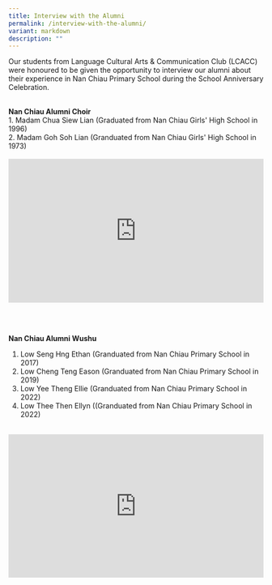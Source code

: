 ```yaml
---
title: Interview with the Alumni
permalink: /interview-with-the-alumni/
variant: markdown
description: ""
---
```

Our students from Language Cultural Arts &amp; Communication Club (LCACC) were honoured to be given the opportunity to interview our alumni about their experience in Nan Chiau Primary School during the School Anniversary Celebration.


<br>
<b>Nan Chiau Alumni Choir</b><br>
1. Madam Chua Siew Lian (Graduated from Nan Chiau Girls' High School in 1996)<br>
2. Madam Goh Soh Lian (Granduated from Nan Chiau Girls' High School in 1973)<br><br>

<div style="max-width: 560px;">
  <div style="position: relative; width: 100%; height: 0; padding-bottom: 56.25%; overflow: hidden;">
    <iframe style="position: absolute;top: 0;left: 0;width: 100%;height: 100%;" allowfullscreen="" allow="accelerometer; autoplay; clipboard-write; encrypted-media; gyroscope; picture-in-picture; web-share" frameborder="0" title="YouTube video player" src="https://www.youtube.com/embed/43rivHtq9As?list=PLiKdU1o7tSWwkqwaE43nx0Y19bEElpAql">
    </iframe>
  </div>
</div>
    
  <br><br>




<b>Nan Chiau Alumni Wushu</b><br>
1. Low Seng Hng Ethan (Granduated from Nan Chiau Primary School in 2017)<br>
2. Low Cheng Teng Eason (Granduated from Nan Chiau Primary School in 2019)<br>
3. Low Yee Theng Ellie (Granduated from Nan Chiau Primary School in 2022)<br>
4. Low Thee Then Ellyn ((Granduated from Nan Chiau Primary School in 2022)<br><br>


<div style="max-width: 560px;">
  <div style="position: relative; width: 100%; height: 0; padding-bottom: 56.25%; overflow: hidden;">
    <iframe style="position: absolute;top: 0;left: 0;width: 100%;height: 100%;" allowfullscreen="" allow="accelerometer; autoplay; clipboard-write; encrypted-media; gyroscope; picture-in-picture; web-share" frameborder="0" title="YouTube video player" src="https://www.youtube.com/embed/R6HzecDH3hA?list=PLiKdU1o7tSWwkqwaE43nx0Y19bEElpAql">
    </iframe>
  </div>
</div>